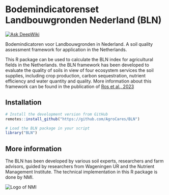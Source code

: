 # Bodemindicatorenset Landbouwgronden Nederland (BLN)

[![Ask DeepWiki](https://deepwiki.com/badge.svg)](https://deepwiki.com/AgroCares/BLN)

Bodemindicatoren voor Landbouwgronden in Nederland. A soil quality assessment framework for application in the Netherlands.

This R package can be used to calculate the BLN index for agricultural fields in the Netherlands.
the BLN framework has been developed to evaluate the quality of soils in view of four ecosystem services the soil supplies, including crop production, carbon sequestration, nutrient efficiency and water quantity and quality. More information about this framework can be found in the publication of [Ros et al., 2023](https://edepot.wur.nl/634579)

## Installation
```R
# Install the development version from GitHub
remotes::install_github("https://github.com/AgroCares/BLN")

# Load the BLN package in your script
library("BLN")
```
## More information
The BLN has been developed by various soil experts, researchers and farm advisors, guided by researchers from Wageningen UR and the Nutrient Management Institute. The technical implementation in this R package is done by NMI. 

![Logo of NMI](https://media.licdn.com/dms/image/C560BAQEYGcm4HjNnxA/company-logo_200_200/0?e=2159024400&v=beta&t=u40rJ7bixPWB2SAqaj3KCKzJRoKcqf0wUXCdmsTDQvw)
